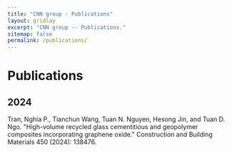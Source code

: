 ```yaml
---
title: "CNN group - Publications"
layout: gridlay
excerpt: "CNN group -- Publications."
sitemap: false
permalink: /publications/
---
```



# Publications

## 2024

Tran, Nghia P., Tianchun Wang, Tuan N. Nguyen, Hesong Jin, and Tuan D. Ngo. "High-volume recycled glass cementitious and geopolymer composites incorporating graphene oxide." Construction and Building Materials 450 (2024): 138476.

